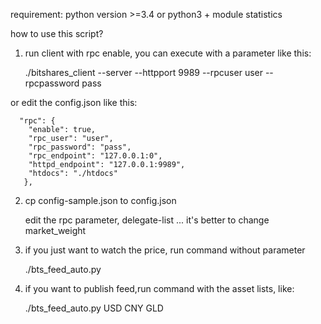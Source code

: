 requirement:
python version >=3.4
or python3 + module statistics

how to use this script?

1. run client with rpc enable, you can execute with a parameter like this:

      ./bitshares_client  --server --httpport 9989 --rpcuser user --rpcpassword pass

  or edit the config.json  like this:

      "rpc": {
        "enable": true,
        "rpc_user": "user",
        "rpc_password": "pass",
        "rpc_endpoint": "127.0.0.1:0",
        "httpd_endpoint": "127.0.0.1:9989",
        "htdocs": "./htdocs"
       },

2. cp config-sample.json to config.json

    edit the rpc parameter, delegate-list ...
    it's better to change market_weight 

3. if you just want to watch the price, run command without parameter

    ./bts_feed_auto.py 

4. if you want to publish feed,run command with the asset lists, like:

   ./bts_feed_auto.py USD CNY GLD

